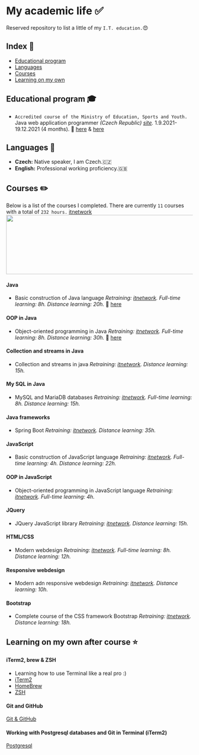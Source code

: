 # My academic life :white_check_mark:

Reserved repository to list a little of my `I.T. education.`:heart_eyes:

## Index :pushpin:
- [Educational program](#education)
- [Languages](#languages)
- [Courses](#courses)
- [Learning on my own](#learning)

## Educational program <a name="education"></a> :mortar_board:

- `Accredited course of the Ministry of Education, Sports and Youth.` Java web application programmer _(Czech Republic) [site](https://www.itnetwork.cz)._ 1.9.2021-19.12.2021 (4 months). :paperclip: [here](https://user-images.githubusercontent.com/70283310/149637755-523a6853-045b-4266-b499-f04853397caf.jpeg) & [here](https://user-images.githubusercontent.com/70283310/149637786-2d7f6f64-e098-45a3-b9c8-156cb052cd86.jpeg)

## Languages <a name="languages"></a> :round_pushpin:

- **Czech:** Native speaker, I am Czech.🇨🇿
- **English:** Professional working proficiency.🇬🇧

## Courses <a name="courses"></a> :pencil2:

Below is a list of the courses I completed. There are currently `11` courses with a total of `232 hours.`
[itnetwork](https://www.itnetwork.cz)
<img src="https://user-images.githubusercontent.com/70283310/149637861-308b3050-4063-47b2-9ad8-fb7936c556c3.png" height=160 width=720>

#### Java

- Basic construction of Java language _Retraining: [itnetwork](https://www.itnetwork.cz/java/zaklady)._ _Full-time learning: 8h._ _Distance learning: 20h._ :paperclip: [here](https://www.itnetwork.cz/java/zaklady/tvuj-certifikat-e-learning-kurzu-zaklady-javy)

#### OOP in Java

- Object-oriented programming in Java _Retraining: [itnetwork](https://www.itnetwork.cz/java/oop)._ _Full-time learning: 8h._ _Distance learning: 30h._ :paperclip: [here](https://www.itnetwork.cz/java/oop/tvuj-certifikat-e-learning-kurzu-oop-v-jave)

#### Collection and streams in Java

- Collection and streams in java _Retraining: [itnetwork](https://www.itnetwork.cz/java/kolekce-a-proudy)._ _Distance learning: 15h._

#### My SQL in Java

- MySQL and MariaDB databases _Retraining: [itnetwork](https://www.itnetwork.cz/mysql/)._ _Full-time learning: 8h._ _Distance learning: 15h._

#### Java frameworks

- Spring Boot _Retraining: [itnetwork](https://www.itnetwork.cz/java/spring-boot)._ _Distance learning: 35h._

#### JavaScript

- Basic construction of JavaScript language _Retraining: [itnetwork](https://www.itnetwork.cz/javascript/zaklady)._ _Full-time learning: 4h._ _Distance learning: 22h._

#### OOP in JavaScript

- Object-oriented programming in JavaScript language _Retraining: [itnetwork](https://www.itnetwork.cz/javascript/oop)._ _Full-time learning: 4h._

#### JQuery

- JQuery JavaScript library _Retraining: [itnetwork](https://www.itnetwork.cz/javascript/jquery-zaklady)._ _Distance learning: 15h._

#### HTML/CSS

- Modern webdesign _Retraining: [itnetwork](https://www.itnetwork.cz/html-css/webove-stranky)._ _Full-time learning: 8h._ _Distance learning: 12h._

#### Responsive webdesign

- Modern adn responsive webdesign _Retraining: [itnetwork](https://www.itnetwork.cz/html-css/responzivni-webdesign)._ _Distance learning: 10h._

#### Bootstrap

- Complete course of the CSS framework Bootstrap _Retraining: [itnetwork](https://www.itnetwork.cz/html-css/bootstrap/kurz)._ _Distance learning: 18h._

## Learning on my own after course <a name="learning"></a> :star:

#### iTerm2, brew & ZSH

- Learning how to use Terminal like a real pro :)
- [iTerm2](https://iterm2.com)
- [HomeBrew](https://brew.sh)
- [ZSH](https://ohmyz.sh)

#### Git and GitHub

[Git & GitHub](https://github.com)

#### Working with Postgresql databases and Git in Terminal (iTerm2)
[Postgresql](https://www.postgresql.org)
